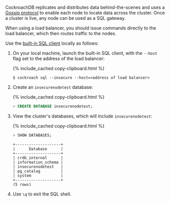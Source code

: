 CockroachDB replicates and distributes data behind-the-scenes and uses a [Gossip protocol](https://en.wikipedia.org/wiki/Gossip_protocol) to enable each node to locate data across the cluster. Once a cluster is live, any node can be used as a SQL gateway.

When using a load balancer, you should issue commands directly to the load balancer, which then routes traffic to the nodes.

Use the [built-in SQL client](use-the-built-in-sql-client.html) locally as follows:

1. On your local machine, launch the built-in SQL client, with the `--host` flag set to the address of the load balancer:

    {% include_cached copy-clipboard.html %}
  	~~~ shell
  	$ cockroach sql --insecure --host=<address of load balancer>
  	~~~

2. Create an `insecurenodetest` database:

    {% include_cached copy-clipboard.html %}
  	~~~ sql
  	> CREATE DATABASE insecurenodetest;
  	~~~

3. View the cluster's databases, which will include `insecurenodetest`:

    {% include_cached copy-clipboard.html %}
  	~~~ sql
  	> SHOW DATABASES;
  	~~~

  	~~~
  	+--------------------+
  	|      Database      |
  	+--------------------+
  	| crdb_internal      |
  	| information_schema |
  	| insecurenodetest   |
  	| pg_catalog         |
  	| system             |
  	+--------------------+
  	(5 rows)
  	~~~

4. Use `\q` to exit the SQL shell.
